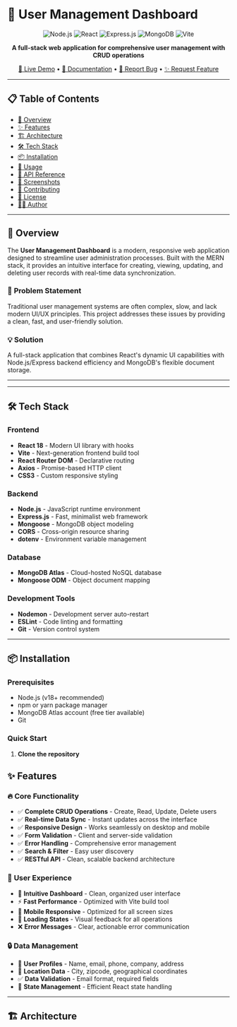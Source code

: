 # 👥 User Management Dashboard

<div align="center">

![Node.js](https://img.shields.io/badge/Node.js-43853D?style=for-the-badge&logo=node.js&logoColor=white)
![React](https://img.shields.io/badge/React-20232A?style=for-the-badge&logo=react&logoColor=61DAFB)
![Express.js](https://img.shields.io/badge/Express.js-404D59?style=for-the-badge)
![MongoDB](https://img.shields.io/badge/MongoDB-4EA94B?style=for-the-badge&logo=mongodb&logoColor=white)
![Vite](https://img.shields.io/badge/Vite-646CFF?style=for-the-badge&logo=vite&logoColor=white)

**A full-stack web application for comprehensive user management with CRUD operations**

[🚀 Live Demo](#) • [📖 Documentation](#installation) • [🐛 Report Bug](../../issues) • [✨ Request Feature](../../issues)

</div>

---

## 📋 Table of Contents

- [🎯 Overview](#overview)
- [✨ Features](#features)
- [🏗️ Architecture](#architecture)
- [🛠️ Tech Stack](#tech-stack)
- [📦 Installation](#installation)
- [🚀 Usage](#usage)
- [🔧 API Reference](#api-reference)
- [📱 Screenshots](#screenshots)
- [🤝 Contributing](#contributing)
- [📄 License](#license)
- [👨‍💻 Author](#author)

---

## 🎯 Overview

The **User Management Dashboard** is a modern, responsive web application designed to streamline user administration processes. Built with the MERN stack, it provides an intuitive interface for creating, viewing, updating, and deleting user records with real-time data synchronization.

### 🎯 **Problem Statement**
Traditional user management systems are often complex, slow, and lack modern UI/UX principles. This project addresses these issues by providing a clean, fast, and user-friendly solution.

### 💡 **Solution**
A full-stack application that combines React's dynamic UI capabilities with Node.js/Express backend efficiency and MongoDB's flexible document storage.

---

---

## 🛠️ Tech Stack

### **Frontend**
- **React 18** - Modern UI library with hooks
- **Vite** - Next-generation frontend build tool
- **React Router DOM** - Declarative routing
- **Axios** - Promise-based HTTP client
- **CSS3** - Custom responsive styling

### **Backend**
- **Node.js** - JavaScript runtime environment
- **Express.js** - Fast, minimalist web framework
- **Mongoose** - MongoDB object modeling
- **CORS** - Cross-origin resource sharing
- **dotenv** - Environment variable management

### **Database**
- **MongoDB Atlas** - Cloud-hosted NoSQL database
- **Mongoose ODM** - Object document mapping

### **Development Tools**
- **Nodemon** - Development server auto-restart
- **ESLint** - Code linting and formatting
- **Git** - Version control system

---

## 📦 Installation

### **Prerequisites**
- Node.js (v18+ recommended)
- npm or yarn package manager
- MongoDB Atlas account (free tier available)
- Git

### **Quick Start**

1. **Clone the repository**

## ✨ Features

### 🔥 **Core Functionality**
- ✅ **Complete CRUD Operations** - Create, Read, Update, Delete users
- ✅ **Real-time Data Sync** - Instant updates across the interface
- ✅ **Responsive Design** - Works seamlessly on desktop and mobile
- ✅ **Form Validation** - Client and server-side validation
- ✅ **Error Handling** - Comprehensive error management
- ✅ **Search & Filter** - Easy user discovery
- ✅ **RESTful API** - Clean, scalable backend architecture

### 🎨 **User Experience**
- 🎯 **Intuitive Dashboard** - Clean, organized user interface
- ⚡ **Fast Performance** - Optimized with Vite build tool
- 📱 **Mobile Responsive** - Optimized for all screen sizes
- 🔄 **Loading States** - Visual feedback for all operations
- ❌ **Error Messages** - Clear, actionable error communication

### 🔒 **Data Management**
- 🏢 **User Profiles** - Name, email, phone, company, address
- 📍 **Location Data** - City, zipcode, geographical coordinates
- ✅ **Data Validation** - Email format, required fields
- 🔄 **State Management** - Efficient React state handling

---

## 🏗️ Architecture

